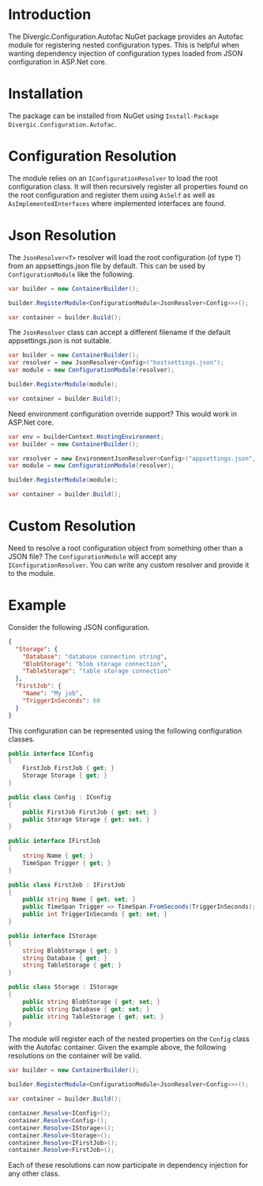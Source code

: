# Introduction

The Divergic.Configuration.Autofac NuGet package provides an Autofac module for registering nested configuration types. This is helpful when wanting dependency injection of configuration types loaded from JSON configuration in ASP.Net core.

# Installation

The package can be installed from NuGet using ```Install-Package Divergic.Configuration.Autofac```.

# Configuration Resolution

The module relies on an ```IConfigurationResolver``` to load the root configuration class. It will then recursively register all properties found on the root configuration and register them using ```AsSelf``` as well as ```AsImplementedInterfaces``` where implemented interfaces are found. 

# Json Resolution

The ```JsonResolver<T>``` resolver will load the root configuration (of type ```T```) from an appsettings.json file by default. This can be used by ```ConfigurationModule``` like the following.

```csharp
var builder = new ContainerBuilder();

builder.RegisterModule<ConfigurationModule<JsonResolver<Config>>>();

var container = builder.Build();
```

The ```JsonResolver``` class can accept a different filename if the default appsettings.json is not suitable.

```csharp
var builder = new ContainerBuilder();
var resolver = new JsonResolver<Config>("hostsettings.json");
var module = new ConfigurationModule(resolver);

builder.RegisterModule(module);

var container = builder.Build();
```

Need environment configuration override support? This would work in ASP.Net core.

```csharp
var env = builderContext.HostingEnvironment;
var builder = new ContainerBuilder();

var resolver = new EnvironmentJsonResolver<Config>("appsettings.json", $"appsettings.{env.EnvironmentName}.json");
var module = new ConfigurationModule(resolver);

builder.RegisterModule(module);

var container = builder.Build();
```

# Custom Resolution

Need to resolve a root configuration object from something other than a JSON file? The ```ConfigurationModule``` will accept any ```IConfigurationResolver```. You can write any custom resolver and provide it to the module.

# Example

Consider the following JSON configuration.

```json
{
  "Storage": {
    "Database": "database connection string",
    "BlobStorage": "blob storage connection",
    "TableStorage": "table storage connection"
  },
  "FirstJob": {
    "Name": "My job",
    "TriggerInSeconds": 60
  }
}
```

This configuration can be represented using the following configuration classes.

```csharp
public interface IConfig
{
    FirstJob FirstJob { get; }
    Storage Storage { get; }
}

public class Config : IConfig
{
    public FirstJob FirstJob { get; set; }
    public Storage Storage { get; set; }
}

public interface IFirstJob
{
    string Name { get; }
    TimeSpan Trigger { get; }
}

public class FirstJob : IFirstJob
{
    public string Name { get; set; }
    public TimeSpan Trigger => TimeSpan.FromSeconds(TriggerInSeconds);
    public int TriggerInSeconds { get; set; }
}

public interface IStorage
{
    string BlobStorage { get; }
    string Database { get; }
    string TableStorage { get; }
}

public class Storage : IStorage
{
    public string BlobStorage { get; set; }
    public string Database { get; set; }
    public string TableStorage { get; set; }
}
```

The module will register each of the nested properties on the ```Config``` class with the Autofac container. Given the example above, the following  resolutions on the container will be valid.

```csharp
var builder = new ContainerBuilder();

builder.RegisterModule<ConfigurationModule<JsonResolver<Config>>>();

var container = builder.Build();

container.Resolve<IConfig>();
container.Resolve<Config>();
container.Resolve<IStorage>();
container.Resolve<Storage>();
container.Resolve<IFirstJob>();
container.Resolve<FirstJob>();
```

Each of these resolutions can now participate in dependency injection for any other class.